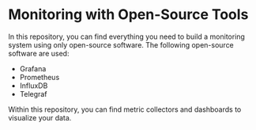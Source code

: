 # Monitoring with Open-Source Tools
In this repository, you can find everything you need to build a monitoring system using only open-source software. The following open-source software are used:
- Grafana
- Prometheus
- InfluxDB
- Telegraf

Within this repository, you can find metric collectors and dashboards to visualize your data.
